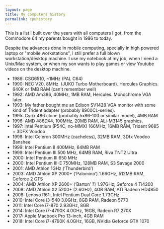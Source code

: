 ```yaml
---
layout: page
title: My computers history
permalink: cpuhistory
---
```


This is a list I built over the years with all computers I got, 
from the Commodore 64 my parents bought in 1986 to today.  

Despite the advances done in mobile computing, specially in high powered laptop or "mobile workstations", 
I still prefer a full blown workstation/desktop machine. I use my notebook at my job, when I need a Unix/Mac 
system, or when my son wants to play games or view Youtube videos on the desktop machine.

* 1986: CSG6510, ~1MHz (PAL C64)
* 1990: NEC V20, 8MHz. (JUKO Turbo Motherboard). Hercules Graphics. 640K or 1MB RAM (can't remember well)
* 1992: AMD Am386, 40MHz, 1MB RAM, Hercules. Monochrome VGA later.
* 1993: My father bought me an Edison SV1428 VGA monitor with some kind of Trident adapter (probably 8900CL-series). 
* 1995: Cyrix 486 clone (probably 5x86-100 or similar model), 4MB RAM
* 1996: AMD 486DX4, 100MHz, 20MB RAM, ALi-M3145 graphics.
* 1997: Intel Pentium (P54C, no-MMX) 166MHz, 16MB RAM, Trident 9685 + 3DFX Voodoo
* 1998: Intel Celeron 300MHz (cacheless), 32MB RAM, 3Dfx Voodoo Banshee 
* 1999: Intel Pentium II 400MHz, 64MB RAM
* 1999: Intel Pentium III 500 MHz, 64MB RAM, Riva TNT2 Ultra
* 2000: Intel Pentium III 650 MHz
* 2000: Intel Pentium III-E 750MHz, 128MB RAM, S3 Savage 2000
* 2001: AMD Athlon 1GHz (‘Thunderbird’)  
* 2003: AMD Athlon XP 2000+ (‘Palomino’) 1.66GHz, 512MB RAM, Geforce 2 GTS 
* 2004: AMD Athlon XP 2600+ (‘Barton’ ?) 1.97GHz, Geforce 4 Ti4200
* 2008: AMD Athlon X2 5200+ (2.6GHz), 4GB RAM, ATI Radeon HD4850 
* 2008: Lenovo R61i, Intel Pentium Dual Core 1.73GHz
* 2010: Intel Core i3-540 3.0GHz, 8GB RAM, Radeon 5770
* 2011: Intel Core i7-870 2.93GHz, 8GB
* 2014: Intel Core i7-4790K 4.0GHz, 16GB, Radeon R7 270X
* 2017: Apple Macbook Pro 13-inch, 4GB RAM
* 2018: Intel Core i7-4790K 4.0GHz, 16GB, NVidia Geforce GTX 1070

